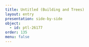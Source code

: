 ```yaml
---
title: Untitled (Building and Trees)
layout: entry
presentation: side-by-side
object:
  - id: ptl-26177
order: 135
menu: false
---
```








